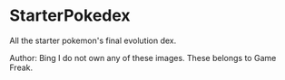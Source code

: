 # StarterPokedex
All the starter pokemon's final evolution dex.

Author: Bing
I do not own any of these images. These belongs to Game Freak.